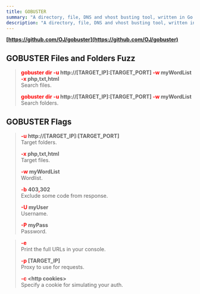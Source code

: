 ```yaml
---
title: GOBUSTER
summary: "A directory, file, DNS and vhost busting tool, written in Go."
description: "A directory, file, DNS and vhost busting tool, written in Go."
---
```


**[https://github.com/OJ/gobuster](https://github.com/OJ/gobuster)**

## GOBUSTER Files and Folders Fuzz


 > 
 > **<font color=red>gobuster dir -u</font> http://\[TARGET_IP\]:\[TARGET_PORT\] <font color=red>-w</font> myWordList <font color=red>-x</font> php,txt,html</br>**
 > Search files.
 > 
 > **<font color=red>gobuster dir -u</font> http://\[TARGET_IP\]:\[TARGET_PORT\] <font color=red>-w</font> myWordList</br>**
 > Search folders.

## GOBUSTER Flags


 > 
 > **<font color=red>-u </font>http://\[TARGET_IP\]:\[TARGET_PORT\]**</br>
 > Target folders.
 > 
 > **<font color=red>-x</font> php,txt,html**</br>
 > Target files.
 > 
 > **<font color=red>-w</font> myWordList**</br>
 > Wordlist.
 > 
 > **<font color=red>-b</font> 403<font color=red>,</font>302**</br>
 > Exclude some code from response.
 > 
 > **<font color=red>-U</font> myUser**</br>
 > Username. 
 > 
 > **<font color=red>-P</font> myPass**</br>
 > Password.

 > 
 > **<font color=red>-e</font>**</br>
 > Print the full URLs in your console.
 > 
 > **<font color=red>-p</font> \[TARGET_IP\]**</br>
 > Proxy to use for requests.
 > 
 > **<font color=red>-c</font> \<http cookies\>**</br>
 > Specify a cookie for simulating your auth.
